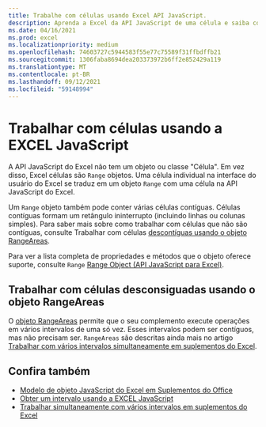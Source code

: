 ```yaml
---
title: Trabalhe com células usando Excel API JavaScript.
description: Aprenda a Excel da API JavaScript de uma célula e saiba como trabalhar com células.
ms.date: 04/16/2021
ms.prod: excel
ms.localizationpriority: medium
ms.openlocfilehash: 74603727c5944583f55e77c75589f31ffbdffb21
ms.sourcegitcommit: 1306faba8694dea203373972b6ff2e852429a119
ms.translationtype: MT
ms.contentlocale: pt-BR
ms.lasthandoff: 09/12/2021
ms.locfileid: "59148994"
---
```

# <a name="work-with-cells-using-the-excel-javascript-api"></a>Trabalhar com células usando a EXCEL JavaScript

A API JavaScript do Excel não tem um objeto ou classe "Célula". Em vez disso, Excel células são `Range` objetos. Uma célula individual na interface do usuário do Excel se traduz em um objeto `Range` com uma célula na API JavaScript do Excel.

Um `Range` objeto também pode conter várias células contíguas. Células contíguas formam um retângulo ininterrupto (incluindo linhas ou colunas simples). Para saber mais sobre como trabalhar com células que não são contíguas, consulte Trabalhar com células [descontíguas usando o objeto RangeAreas](#work-with-discontiguous-cells-using-the-rangeareas-object).

Para ver a lista completa de propriedades e métodos que o objeto oferece suporte, consulte `Range` [Range Object (API JavaScript para Excel)](/javascript/api/excel/excel.range).

## <a name="work-with-discontiguous-cells-using-the-rangeareas-object"></a>Trabalhar com células desconsiguadas usando o objeto RangeAreas

O [objeto RangeAreas](/javascript/api/excel/excel.rangeareas) permite que o seu complemento execute operações em vários intervalos de uma só vez. Esses intervalos podem ser contíguos, mas não precisam ser. `RangeAreas` são descritas ainda mais no artigo [Trabalhar com vários intervalos simultaneamente em suplementos do Excel](excel-add-ins-multiple-ranges.md).

## <a name="see-also"></a>Confira também

- [Modelo de objeto JavaScript do Excel em Suplementos do Office](excel-add-ins-core-concepts.md)
- [Obter um intervalo usando a EXCEL JavaScript](excel-add-ins-ranges-get.md)
- [Trabalhar simultaneamente com vários intervalos em suplementos do Excel](excel-add-ins-multiple-ranges.md)
